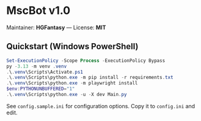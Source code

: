 # MscBot v1.0
Maintainer: **HGFantasy** — License: **MIT**

## Quickstart (Windows PowerShell)
```powershell
Set-ExecutionPolicy -Scope Process -ExecutionPolicy Bypass
py -3.13 -m venv .venv
.\.venv\Scripts\Activate.ps1
.\.venv\Scripts\python.exe -m pip install -r requirements.txt
.\.venv\Scripts\python.exe -m playwright install
$env:PYTHONUNBUFFERED="1"
.\.venv\Scripts\python.exe -u -X dev Main.py
```

See `config.sample.ini` for configuration options. Copy it to `config.ini` and edit.
